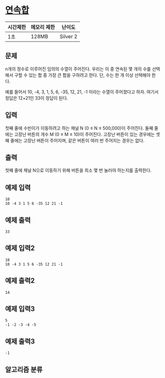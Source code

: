 # [연속합](https://www.acmicpc.net/problem/1912)

| 시간제한 | 메모리 제한 | 난이도 |
| -------- | ----------- | ------ |
| 1초      | 128MB    | Silver 2 |

## 문제

n개의 정수로 이루어진 임의의 수열이 주어진다. 우리는 이 중 연속된 몇 개의 수를 선택해서 구할 수 있는 합 중 가장 큰 합을 구하려고 한다. 단, 수는 한 개 이상 선택해야 한다.

예를 들어서 10, -4, 3, 1, 5, 6, -35, 12, 21, -1 이라는 수열이 주어졌다고 하자. 여기서 정답은 12+21인 33이 정답이 된다.

## 입력

첫째 줄에 수빈이가 이동하려고 하는 채널 N (0 ≤ N ≤ 500,000)이 주어진다.  둘째 줄에는 고장난 버튼의 개수 M (0 ≤ M ≤ 10)이 주어진다. 고장난 버튼이 있는 경우에는 셋째 줄에는 고장난 버튼이 주어지며, 같은 버튼이 여러 번 주어지는 경우는 없다.

## 출력

첫째 줄에 채널 N으로 이동하기 위해 버튼을 최소 몇 번 눌러야 하는지를 출력한다.

## 예제 입력

```
10
10 -4 3 1 5 6 -35 12 21 -1
```

## 예제 출력

```
33
```

## 예제 입력2

```
10
10 -4 3 1 5 6 -35 12 21 -1
```

## 예제 출력2

```
14
```
## 예제 입력3

```
5
-1 -2 -3 -4 -5

```

## 예제 출력3

```
-1
```
## 알고리즘 분류

